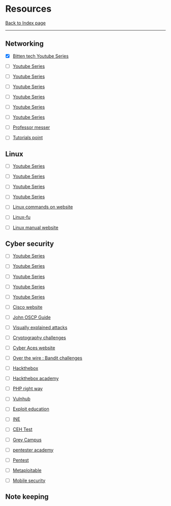 # Resources
[Back to Index page](index.md)
- --
## **Networking**  
- [x] [Bitten tech Youtube Series](https://www.youtube.com/playlist?list=PLkW9FMxqUvyZaSQNQslneeODER3bJCb2K) 
- [ ] [Youtube Series](https://www.youtube.com/playlist?list=PLG49S3nxzAnmpdmX7RoTOyuNJQAb-r-gd)  
- [ ] [Youtube Series](https://www.youtube.com/playlist?list=PLxCzCOWd7aiGFBD2-2joCpWOLUrDLvVV_)  
- [ ] [Youtube Series](https://www.youtube.com/playlist?list=PLDQaRcbiSnqF5U8ffMgZzS7fq1rHUI3Q8)  
- [ ] [Youtube Series](https://www.youtube.com/playlist?list=PLF1hDMPPRqGxpYdo0ctaa7MxfOi9vjs1u)  
- [ ] [Youtube Series](https://www.youtube.com/playlist?list=PLBbU9-SUUCwVmwRswAHdqoJw-D2WeD9CN) 
- [ ] [Youtube Series](https://www.youtube.com/playlist?list=PL33E07ECCA73C0755)
- [ ] [Professor messer](https://www.professormesser.com/network-plus/n10-007/n10-007-training-course/)
- [ ] [Tutorials point](https://www.tutorialspoint.com/network_security/index.htm)


## **Linux** 
- [ ] [Youtube Series](https://www.youtube.com/playlist?list=PLtK75qxsQaMLZSo7KL-PmiRarU7hrpnwK)  
- [ ]  [Youtube Series](https://www.youtube.com/playlist?list=PLBf0hzazHTGMh2fe2MFf3lCgk0rKmS2by)
- [ ]  [Youtube Series](https://www.youtube.com/playlist?list=PLIhvC56v63IJIujb5cyE13oLuyORZpdkL)
- [ ]  [Youtube Series](https://www.youtube.com/playlist?list=PLLKT__MCUeiwfK18Io6kvwrrhqQyQnV5W)
- [ ]  [Linux commands on website](https://cmdchallenge.com/)
- [ ]  [Linux-fu](https://linuxjourney.com/)
- [ ]  [Linux manual website](https://explainshell.com/)


## **Cyber security**  
- [ ] [Youtube Series](https://www.youtube.com/playlist?list=PLG49S3nxzAnnVhoAaL4B6aMFDQ8_gdxAy)
- [ ] [Youtube Series](https://www.youtube.com/playlist?list=PLIhvC56v63IIJZRa3lzK6IeBQOH_VFjUQ)
- [ ] [Youtube Series](https://www.youtube.com/playlist?list=PLAPAmYW1B_lYr8EYB1aT95y-VwEH_dph1)
- [ ] [Youtube Series](https://www.youtube.com/playlist?list=PLBf0hzazHTGOEuhPQSnq-Ej8jRyXxfYvl)
- [ ] [Youtube Series](https://www.youtube.com/playlist?list=PLLKT__MCUeiwBa7d7F_vN1GUwz_2TmVQj)
- [ ] [Cisco website](https://skillsforall.com/)
- [ ] [John OSCP Guide](https://johnjhacking.com/blog/the-oscp-preperation-guide-2020/)
- [ ] [Visually explained attacks](https://www.hacksplaining.com/)
- [ ] [Cryptography challenges](https://cryptohack.org/)
- [ ] [Cyber Aces website](https://tutorials.cyberaces.org/tutorials.html)
- [ ] [Over the wire : Bandit challenges](https://overthewire.org/wargames/bandit/bandit0.html)
- [ ] [Hackthebox](https://www.hackthebox.eu/)
- [ ] [Hackthebox academy](https://academy.hackthebox.com/)
- [ ] [PHP right way](https://phptherightway.com/)
- [ ] [Vulnhub](https://www.vulnhub.com/)
- [ ] [Exploit education](https://exploit.education/phoenix/net-one/)
- [ ] [INE](https://my.ine.com/)
- [ ] [CEH Test](https://ceh.cagy.org/)
- [ ] [Grey Campus](https://www.greycampus.com/opencampus/ethical-hacking/what-is-hacking)
- [ ] [pentester academy](https://www.pentesteracademy.com/)
- [ ] [Pentest](https://www.tutorialspoint.com/python_penetration_testing/index.htm)
- [ ] [Metaploitable](https://www.tutorialspoint.com/metasploit/index.htm)
- [ ] [Mobile security](https://www.tutorialspoint.com/mobile_security/index.htm)


## **Note keeping**